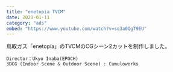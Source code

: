 ```yaml
---
title: "enetopia TVCM"
date: 2021-01-11
category: "ads"
embed: "https://www.youtube.com/watch?v=sq3a0QgT9EU"
---
```


鳥取ガス「enetopia」のTVCMのCGシーン2カットを制作しました。

```plaintext
Director：Ukyo Inaba(EPOCH)
3DCG (Indoor Scene & Outdoor Scene) : Cumuloworks
```
